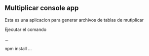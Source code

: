 ## Multiplicar console app

Esta es una aplicacion para generar archivos de tablas de mutiplicar

Ejecutar el comando 

...

npm install
...
